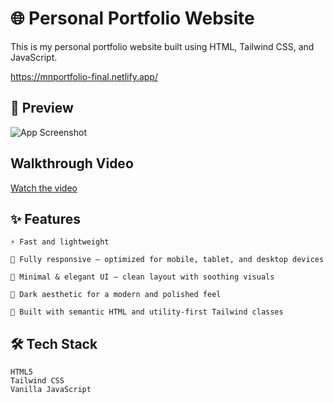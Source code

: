 
# 🌐 Personal Portfolio Website

This is my personal portfolio website built using HTML, Tailwind CSS, and JavaScript.

https://mnportfolio-final.netlify.app/
## 📸 Preview

![App Screenshot](https://mnportfolio-final.netlify.app/images/portfolio.png)


## Walkthrough Video

[Watch the video](https://mnportfolio-final.netlify.app/portfolio%20(1)%20(1).mp4)

## ✨ Features
    ⚡ Fast and lightweight

    📱 Fully responsive – optimized for mobile, tablet, and desktop devices

    🎨 Minimal & elegant UI – clean layout with soothing visuals

    🌙 Dark aesthetic for a modern and polished feel

    🔧 Built with semantic HTML and utility-first Tailwind classes
## 🛠️ Tech Stack
    HTML5
    Tailwind CSS
    Vanilla JavaScript
